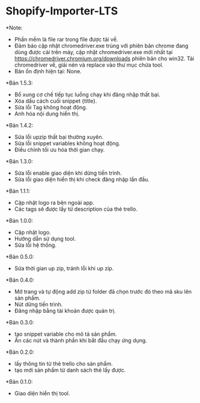 # Shopify-Importer-LTS
*Note: 
- Phần mềm là file rar trong file được tải về.
- Đảm bảo cập nhật chromedriver.exe trùng với phiên bản chrome đang dùng được cài trên máy, cập nhật chromedriver.exe mới nhất tại https://chromedriver.chromium.org/downloads phiên bản cho win32. Tải chromedriver về, giải nén và replace vào thư mục chứa tool.
- Bản ổn định hiện tại: None.

*Bản 1.5.3:
- Bổ xung cơ chế tiếp tục luồng chạy khi đăng nhập thất bại.
- Xóa dấu cách cuối snippet {title}.
- Sửa lỗi Tag không hoạt động.
- Anh hóa nội dung hiển thị.


*Bản 1.4.2:
- Sửa lỗi upzip thất bại thường xuyên.
- Sửa lỗi snippet variables không hoạt động.
- Điều chỉnh tối ưu hóa thời gian chạy.

*Bản 1.3.0:
- Sửa lỗi enable giao diện khi dừng tiến trình.
- Sửa lỗi giao diện hiển thị khi check đăng nhập lần đầu.

*Bản 1.1.1:
- Cập nhật logo ra bên ngoài app.
- Các tags sẽ được lấy từ description của thẻ trello.

*Bản 1.0.0:
- Cập nhật logo.
- Hướng dẫn sử dụng tool.
- Sửa lỗi hệ thống.

*Bản 0.5.0:
- Sửa thời gian up zip, tránh lỗi khi up zip.

*Bản 0.4.0:
- Mở trang và tự động add zip từ folder đã chọn trước đó theo mã sku lên sản phẩm.
- Nút dừng tiến trình.
- Đăng nhập bằng tài khoản được quản trị.

*Bản 0.3.0:
- tạo snippet variable cho mô tả sản phẩm.
- Ấn các nút và thành phần khi bắt đầu chạy ứng dụng.

*Bản 0.2.0:
- lấy thông tin từ thẻ trello cho sản phẩm.
- tạo mới sản phẩm từ danh sách thẻ lấy được.

*Bản 0.1.0:
- Giao diện hiển thị tool.

